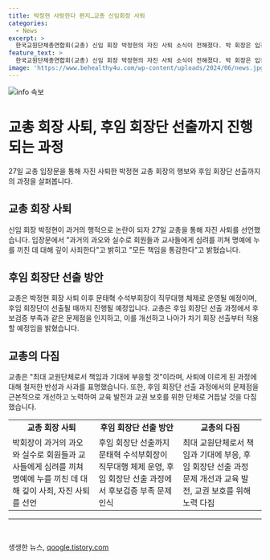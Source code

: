 ```yaml
---
title: 박정현 사랑한다 편지…교총 신임회장 사퇴
categories:
  - News
excerpt: >
  한국교원단체총연합회(교총) 신임 회장 박정현의 자진 사퇴 소식이 전해졌다. 박 회장은 입장문을 통해 과거의 과오와 실수로 회원들과 교사들에게 심려를 끼쳐 사죄하고 책임을 통감한다고 밝혔다. 이에 따라 교총은 수석부회장 직무대행 체제로 운영될 예정이며, 후보 검증 부족 문제에 대해 제도 개선을 약속했다. 사퇴 후에도 교육 발전과 교권 보호에 노력할 것을 강조하며 새로운 회장단 선출 과정에서는 검증을 보완하고자 한다고 밝혔다.
feature_text: >
  한국교원단체총연합회(교총) 신임 회장 박정현의 자진 사퇴 소식이 전해졌다. 박 회장은 입장문을 통해 과거의 과오와 실수로 회원들과 교사들에게 심려를 끼쳐 사죄하고 책임을 통감한다고 밝혔다. 이에 따라 교총은 수석부회장 직무대행 체제로 운영될 예정이며, 후보 검증 부족 문제에 대해 제도 개선을 약속했다. 사퇴 후에도 교육 발전과 교권 보호에 노력할 것을 강조하며 새로운 회장단 선출 과정에서는 검증을 보완하고자 한다고 밝혔다.
image: 'https://www.behealthy4u.com/wp-content/uploads/2024/06/news.jpg'
---
```


<p><img src="https://www.behealthy4u.com/wp-content/uploads/2024/06/news.jpg" alt="info 속보" /></p>

<h1 data-ke-size="size26">교총 회장 사퇴, 후임 회장단 선출까지 진행되는 과정</h1>

<p data-ke-size="size16">27일 교총 입장문을 통해 자진 사퇴한 박정현 교총 회장의 행보와 후임 회장단 선출까지의 과정을 살펴봅니다.</p>

<h2 data-ke-size="size24">교총 회장 사퇴</h2>

<p data-ke-size="size16">신임 회장 박정현이 과거의 행적으로 논란이 되자 27일 교총을 통해 자진 사퇴를 선언했습니다. 입장문에서 "과거의 과오와 실수로 회원들과 교사들에게 심려를 끼쳐 명예에 누를 끼친 데 대해 깊이 사죄한다"고 밝히고 "모든 책임을 통감한다"고 밝혔습니다.</p>

<h2 data-ke-size="size24">후임 회장단 선출 방안</h2>

<p data-ke-size="size16">교총은 박정현 회장 사퇴 이후 문태혁 수석부회장이 직무대행 체제로 운영될 예정이며, 후임 회장단이 선출될 때까지 진행될 예정입니다. 교총은 후임 회장단 선출 과정에서 후보검증 부족과 같은 문제점을 인지하고, 이를 개선하고 나아가 차기 회장 선출부터 적용할 예정임을 밝혔습니다.</p>

<h2 data-ke-size="size24">교총의 다짐</h2>

<p data-ke-size="size16">교총은 "최대 교원단체로서 책임과 기대에 부응할 것"이라며, 사퇴에 이르게 된 과정에 대해 철저한 반성과 사과를 표명했습니다. 또한, 후임 회장단 선출 과정에서의 문제점을 근본적으로 개선하고 노력하여 교육 발전과 교권 보호를 위한 단체로 거듭날 것을 다짐했습니다.</p>

<table>
    <tbody>
        <tr>
            <td style="text-align: center; height: 17px;"><b>교총 회장 사퇴</b></td>
            <td style="text-align: center; height: 17px;"><b>후임 회장단 선출 방안</b></td>
            <td style="text-align: center; height: 17px;"><b>교총의 다짐</b></td>
        </tr>
        <tr>
            <td>박회장이 과거의 과오와 실수로 회원들과 교사들에게 심려를 끼쳐 명예에 누를 끼친 데 대해 깊이 사죄, 자진 사퇴를 선언</td>
            <td>후임 회장단 선출까지 문태혁 수석부회장이 직무대행 체제 운영, 후임 회장단 선출 과정에서 후보검증 부족 문제 인식</td>
            <td>최대 교원단체로서 책임과 기대에 부응, 후임 회장단 선출 과정 문제 개선과 교육 발전, 교권 보호를 위해 노력 다짐</td>
        </tr>
    </tbody>
</table>

<hr>

<p data-ke-size="size16">&nbsp;</p>
생생한 뉴스, <a href="https://qoogle.tistory.com" rel="dofollow">qoogle.tistory.com</a>


